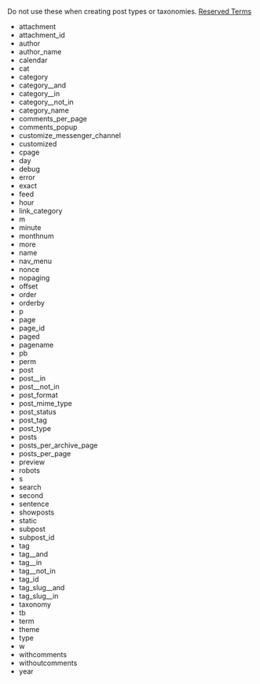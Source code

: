 Do not use these when creating post types or taxonomies. [Reserved Terms](https://codex.wordpress.org/Function_Reference/register_taxonomy#Reserved_Terms)

- attachment
- attachment_id
- author
- author_name
- calendar
- cat
- category
- category__and
- category__in
- category__not_in
- category_name
- comments_per_page
- comments_popup
- customize_messenger_channel
- customized
- cpage
- day
- debug
- error
- exact
- feed
- hour
- link_category
- m
- minute
- monthnum
- more
- name
- nav_menu
- nonce
- nopaging
- offset
- order
- orderby
- p
- page
- page_id
- paged
- pagename
- pb
- perm
- post
- post__in
- post__not_in
- post_format
- post_mime_type
- post_status
- post_tag
- post_type
- posts
- posts_per_archive_page
- posts_per_page
- preview
- robots
- s
- search
- second
- sentence
- showposts
- static
- subpost
- subpost_id
- tag
- tag__and
- tag__in
- tag__not_in
- tag_id
- tag_slug__and
- tag_slug__in
- taxonomy
- tb
- term
- theme
- type
- w
- withcomments
- withoutcomments
- year
